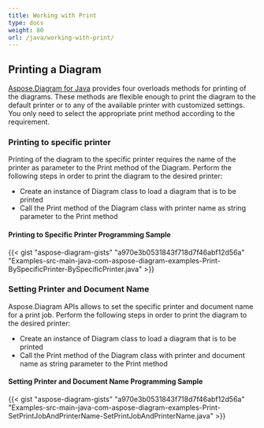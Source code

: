```yaml
---
title: Working with Print
type: docs
weight: 80
url: /java/working-with-print/
---
```


## **Printing a Diagram**
[Aspose.Diagram for Java](https://products.aspose.com/diagram/java/) provides four overloads methods for printing of the diagrams. These methods are flexible enough to print the diagram to the default printer or to any of the available printer with customized settings. You only need to select the appropriate print method according to the requirement.
### **Printing to specific printer**
Printing of the diagram to the specific printer requires the name of the printer as parameter to the Print method of the Diagram. Perform the following steps in order to print the diagram to the desired printer:

- Create an instance of Diagram class to load a diagram that is to be printed
- Call the Print method of the Diagram class with printer name as string parameter to the Print method
#### **Printing to Specific Printer Programming Sample**
{{< gist "aspose-diagram-gists" "a970e3b0531843f718d7f46abf12d56a" "Examples-src-main-java-com-aspose-diagram-examples-Print-BySpecificPrinter-BySpecificPrinter.java" >}}
### **Setting Printer and Document Name**
Aspose.Diagram APIs allows to set the specific printer and document name for a print job. Perform the following steps in order to print the diagram to the desired printer:

- Create an instance of Diagram class to load a diagram that is to be printed
- Call the Print method of the Diagram class with printer and document name as string parameter to the Print method
#### **Setting Printer and Document Name Programming Sample**
{{< gist "aspose-diagram-gists" "a970e3b0531843f718d7f46abf12d56a" "Examples-src-main-java-com-aspose-diagram-examples-Print-SetPrintJobAndPrinterName-SetPrintJobAndPrinterName.java" >}}
